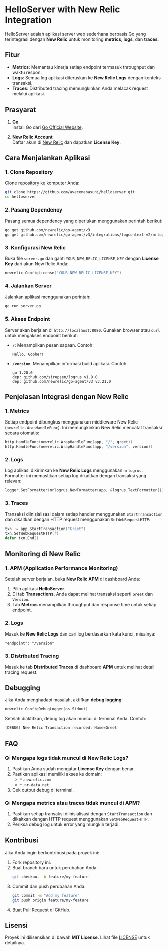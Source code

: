 
# HelloServer with New Relic Integration

HelloServer adalah aplikasi server web sederhana berbasis Go yang terintegrasi dengan **New Relic** untuk monitoring **metrics**, **logs**, dan **traces**.

## Fitur

- **Metrics**: Memantau kinerja setiap endpoint termasuk throughput dan waktu respon.
- **Logs**: Semua log aplikasi diteruskan ke **New Relic Logs** dengan konteks transaksi.
- **Traces**: Distributed tracing memungkinkan Anda melacak request melalui aplikasi.

## Prasyarat

1. **Go**  
   Install Go dari [Go Official Website](https://golang.org/doc/install).

2. **New Relic Account**  
   Daftar akun di [New Relic](https://newrelic.com/) dan dapatkan **License Key**.

## Cara Menjalankan Aplikasi

### 1. Clone Repository
Clone repository ke komputer Anda:
```bash
git clone https://github.com/avecenabasuni/helloserver.git
cd helloserver
```

### 2. Pasang Dependency
Pasang semua dependency yang diperlukan menggunakan perintah berikut:
```bash
go get github.com/newrelic/go-agent/v3
go get github.com/newrelic/go-agent/v3/integrations/logcontext-v2/nrlogrus
```

### 3. Konfigurasi New Relic
Buka file `server.go` dan ganti `YOUR_NEW_RELIC_LICENSE_KEY` dengan **License Key** dari akun New Relic Anda:
```go
newrelic.ConfigLicense("YOUR_NEW_RELIC_LICENSE_KEY")
```

### 4. Jalankan Server
Jalankan aplikasi menggunakan perintah:
```bash
go run server.go
```

### 5. Akses Endpoint
Server akan berjalan di `http://localhost:8080`. Gunakan browser atau `curl` untuk mengakses endpoint berikut:
- **`/`**: Menampilkan pesan sapaan. Contoh:
  ```
  Hello, Gopher!
  ```
- **`/version`**: Menampilkan informasi build aplikasi. Contoh:
  ```
  go 1.20.0
  dep: github.com/sirupsen/logrus v1.9.0
  dep: github.com/newrelic/go-agent/v3 v3.21.0
  ```

## Penjelasan Integrasi dengan New Relic

### 1. **Metrics**
Setiap endpoint dibungkus menggunakan middleware New Relic (`newrelic.WrapHandleFunc`). Ini memungkinkan New Relic mencatat transaksi secara otomatis:
```go
http.HandleFunc(newrelic.WrapHandleFunc(app, "/", greet))
http.HandleFunc(newrelic.WrapHandleFunc(app, "/version", version))
```

### 2. **Logs**
Log aplikasi dikirimkan ke **New Relic Logs** menggunakan `nrlogrus`. Formatter ini memastikan setiap log dikaitkan dengan transaksi yang relevan:
```go
logger.SetFormatter(nrlogrus.NewFormatter(app, &logrus.TextFormatter{}))
```

### 3. **Traces**
Transaksi diinisialisasi dalam setiap handler menggunakan `StartTransaction` dan dikaitkan dengan HTTP request menggunakan `SetWebRequestHTTP`:
```go
txn := app.StartTransaction("Greet")
txn.SetWebRequestHTTP(r)
defer txn.End()
```

## Monitoring di New Relic

### 1. **APM (Application Performance Monitoring)**
Setelah server berjalan, buka **New Relic APM** di dashboard Anda:
1. Pilih aplikasi **HelloServer**.
2. Di tab **Transactions**, Anda dapat melihat transaksi seperti `Greet` dan `Version`.
3. Tab **Metrics** menampilkan throughput dan response time untuk setiap endpoint.

### 2. **Logs**
Masuk ke **New Relic Logs** dan cari log berdasarkan kata kunci, misalnya:
```
"endpoint": "/version"
```

### 3. **Distributed Tracing**
Masuk ke tab **Distributed Traces** di dashboard **APM** untuk melihat detail tracing request.

## Debugging

Jika Anda menghadapi masalah, aktifkan **debug logging**:
```go
newrelic.ConfigDebugLogger(os.Stdout)
```

Setelah diaktifkan, debug log akan muncul di terminal Anda. Contoh:
```
[DEBUG] New Relic Transaction recorded: Name=Greet
```

## FAQ

### Q: Mengapa logs tidak muncul di New Relic Logs?
1. Pastikan Anda sudah mengatur **License Key** dengan benar.
2. Pastikan aplikasi memiliki akses ke domain:
   - `*.newrelic.com`
   - `*.nr-data.net`
3. Cek output debug di terminal.

### Q: Mengapa metrics atau traces tidak muncul di APM?
1. Pastikan setiap transaksi diinisialisasi dengan `StartTransaction` dan dikaitkan dengan HTTP request menggunakan `SetWebRequestHTTP`.
2. Periksa debug log untuk error yang mungkin terjadi.

## Kontribusi

Jika Anda ingin berkontribusi pada proyek ini:
1. Fork repository ini.
2. Buat branch baru untuk perubahan Anda:
   ```bash
   git checkout -b feature/my-feature
   ```
3. Commit dan push perubahan Anda:
   ```bash
   git commit -m "Add my feature"
   git push origin feature/my-feature
   ```
4. Buat Pull Request di GitHub.

## Lisensi

Proyek ini dilisensikan di bawah **MIT License**. Lihat file [LICENSE](LICENSE) untuk detailnya.
